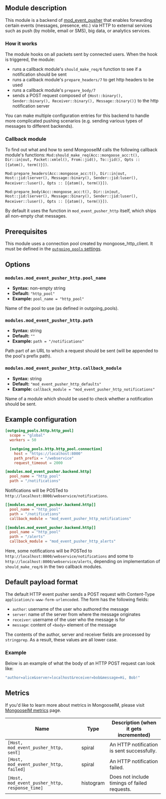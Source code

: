 ## Module description

This module is a backend of [mod_event_pusher] that enables forwarding certain events (messages, presence, etc.) via HTTP to external services such as push (by mobile, email or SMS), big data, or analytics services.

### How it works

The module hooks on all packets sent by connected users.
When the hook is triggered, the module:

* runs a callback module's `should_make_req/6` function to see if a notification should be sent
* runs a callback module's `prepare_headers/7` to get http headers to be used
* runs a callback module's `prepare_body/7`
* sends a POST request composed of `{Host::binary(), Sender::binary(), Receiver::binary(), Message::binary()}` to the http notification server

You can make multiple configuration entries for this backend to handle more complicated pushing scenarios (e.g. sending various types of messages to different backends).

### Callback module


To find out what and how to send MongooseIM calls the following callback module's functions:
`Mod:should_make_req(Acc::mongoose_acc:t(), Dir::in|out, Packet::xmlel(), From::jid(), To::jid(), Opts :: [{atom(), term()}])`.

`Mod:prepare_headers(Acc::mongoose_acc:t(), Dir::in|out, Host::jid:lserver(), Message::binary(), Sender::jid:luser(), Receiver::luser(), Opts :: [{atom(), term()}])`.

`Mod:prepare_body(Acc::mongoose_acc:t(), Dir::in|out, Host::jid:lserver(), Message::binary(), Sender::jid:luser(), Receiver::luser(), Opts :: [{atom(), term()}])`.

By default it uses the function in `mod_event_pusher_http` itself, which ships all non-empty chat messages.

## Prerequisites

This module uses a connection pool created by mongoose_http_client.
It must be defined in the [`outgoing_pools` settings](../configuration/outgoing-connections.md#http-options).

## Options

### `modules.mod_event_pusher_http.pool_name`
* **Syntax:** non-empty string
* **Default:** `"http_pool"`
* **Example:** `pool_name = "http_pool"`

Name of the pool to use (as defined in outgoing_pools).

### `modules.mod_event_pusher_http.path`
* **Syntax:** string
* **Default:** `""`
* **Example:** `path = "/notifications"`

Path part of an URL to which a request should be sent (will be appended to the pool's prefix path).

### `modules.mod_event_pusher_http.callback_module`
* **Syntax:** string
* **Default:** `"mod_event_pusher_http_defaults"`
* **Example:** `callback_module = "mod_event_pusher_http_notifications"`

Name of a module which should be used to check whether a notification should be sent.

## Example configuration

```toml
[outgoing_pools.http.http_pool]
  scope = "global"
  workers = 50

  [outgoing_pools.http.http_pool.connection]
    host = "https://localhost:8000"
    path_prefix = "/webservice"
    request_timeout = 2000

[modules.mod_event_pusher.backend.http]
  pool_name = "http_pool"
  path = "/notifications"
```

Notifications will be POSTed to `http://localhost:8000/webservice/notifications`.

```toml
[[modules.mod_event_pusher.backend.http]]
  pool_name = "http_pool"
  path = "/notifications"
  callback_module = "mod_event_pusher_http_notifications"

[[modules.mod_event_pusher.backend.http]]
  pool_name = "http_pool"
  path = "/alerts"
  callback_module = "mod_event_pusher_http_alerts"
```

Here, some notifications will be POSTed to `http://localhost:8000/webservice/notifications` and some to `http://localhost:8000/webservice/alerts`, depending on implementation of `should_make_req/6` in the two callback modules.

## Default payload format
The default HTTP event pusher sends a POST request with Content-Type `application/x-www-form-urlencoded`. The form has the following fields:

* `author`: username of the user who authored the message
* `server`: name of the server from where the message originates
* `receiver`: username of the user who the message is for
* `message`: content of `<body>` element of the message

The contents of the author, server and receiver fields are processed by `stringprep`.
As a result, these values are all lower case.

### Example
Below is an example of what the body of an HTTP POST request can look like:
```bash
"author=alice&server=localhost&receiver=bob&message=Hi, Bob!"
```

## Metrics

If you'd like to learn more about metrics in MongooseIM, please visit [MongooseIM metrics](../operation-and-maintenance/MongooseIM-metrics.md) page.

| Name | Type | Description (when it gets incremented) |
| ---- | ---- | -------------------------------------- |
| `[Host, mod_event_pusher_http, sent]` | spiral | An HTTP notification is sent successfully. |
| `[Host, mod_event_pusher_http, failed]` | spiral | An HTTP notification failed. |
| `[Host, mod_event_pusher_http, response_time]` | histogram | Does not include timings of failed requests. |

[mod_event_pusher]: ./mod_event_pusher.md
